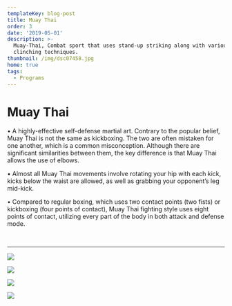 ```yaml
---
templateKey: blog-post
title: Muay Thai
order: 3
date: '2019-05-01'
description: >-
  Muay-Thai, Combat sport that uses stand-up striking along with various
  clinching techniques. 
thumbnail: /img/dsc07458.jpg
home: true
tags:
  - Programs
---
```

# Muay Thai

• A highly-effective self-defense martial art. Contrary to the popular belief, Muay Thai is not the same as kickboxing. The two are often mistaken for one another, which is a common misconception. Although there are significant similarities between them, the key difference is that Muay Thai allows the use of elbows.

• Almost all Muay Thai movements involve rotating your hip with each kick, kicks below the waist are allowed, as well as grabbing your opponent’s leg mid-kick.

• Compared to regular boxing, which uses two contact points (two fists) or kickboxing (four points of contact), Muay Thai fighting style uses eight points of contact, utilizing every part of the body in both attack and defense mode.

<br>

- - -

![](/img/dsc02721.jpg)

![](/img/dsc02596.jpg)

![](/img/dsc02491.jpg)

![](/img/dsc01817.jpg)
